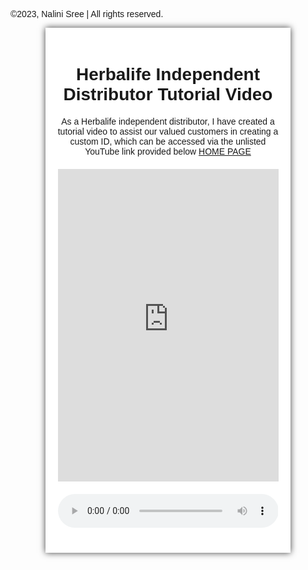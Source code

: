 
<html>
<head>
  <title>Herbalife Independent Distributor Tutorial Video</title>
  <style>
    body {
      background-image: url("https://images.pexels.com/photos/1103970/pexels-photo-1103970.jpeg?cs=srgb&dl=pexels-johannes-plenio-1103970.jpg&fm=jpg");
      background-size: cover;
      font-family: Arial, sans-serif;
    }
    .container {
      width: 70%;
      margin: 0 auto;
      padding: 20px;
      background-color: #fff;
      box-shadow: 0px 0px 10px 0px rgba(0,0,0,0.75);
      transition: transform 0.3s ease-in-out;
    }
    .container:hover {
      transform: scale(1.05);
    }
    .video-container {
      text-align: center;
      margin-top: 20px;
    }
    iframe {
      width: 100%;
      height: 500px;
    }
    button {
      background-color: #4CAF50;
      color: white;
      border: none;
      padding: 10px 20px;
      text-align: center;
      text-decoration: none;
      display: inline-block;
      font-size: 16px;
      margin: 4px 2px;
      cursor: pointer;
    }
    
    /* Audio player */
    .audio-container {
      margin-top: 20px;
      width: 70%;
      margin: 0 auto;
      display: flex;
      flex-direction: column;
      justify-content: center;
      align-items: center;
    }
    
    audio {
      width: 100%;
      margin: 10px 0;
    }
    
    .audio-controls {
      display: flex;
      justify-content: center;
      align-items: center;
      margin-top: 10px;
    }
    
    .audio-controls button {
      background-color: #4CAF50;
      color: white;
      border: none;
      padding: 10px 20px;
      text-align: center;
      text-decoration: none;
      display: inline-block;
      font-size: 16px;
      margin: 4px 2px;
      cursor: pointer;
    }
    
    .audio-controls input[type=range] {
      margin: 0 10px;
    }
  </style>
  <script>
    // Set up the audio player
    const audio = document.getElementById('audio1');
    const playButton = document.getElementById('play-button');
    const pauseButton = document.getElementById('pause-button');
    const volumeSlider = document.getElementById('volume-slider');
    
    // Start playing the audio file automatically
    audio.autoplay = true;
    
    // Pause and play the audio file
    playButton.addEventListener('click', () => {
      audio.play();
    });
    
    pauseButton.addEventListener('click', () => {
      audio.pause();
    });
    
    // Adjust the volume
    volumeSlider.addEventListener('input', () => {
      audio.volume = volumeSlider.value / 100;
    });
  </script>
</head>
<body>
<p>&copy;2023, Nalini Sree | All rights reserved.</p>
  <div class="container">
    <h1 style="text-align:center">Herbalife Independent Distributor Tutorial Video</h1>
    <p style="text-align:center">As a Herbalife independent distributor, I have created a tutorial video to assist our valued customers in creating a custom ID, which can be accessed via the unlisted YouTube link provided below <a href="https://shorturl.at/djsFY">HOME PAGE</a></p>
    <div class="video-container">
      <iframe id="video1" src="https://www.youtube.com/embed/iJsfp0IybBw" frameborder="0" allow="accelerometer; autoplay; clipboard-write; encrypted-media; gyroscope; picture-in-picture" allowfullscreen></iframe>
    </div>
    <audio controls style="width:100%;max-width:400px;margin:20px auto;display:block;">
      <source src="https://www.soundhelix.com/examples/mp3/SoundHelix-Song-1.mp3" type="audio/mpeg">
      Your browser does not support the audio element.
    </audio>
  </div>
</body>
</html>
